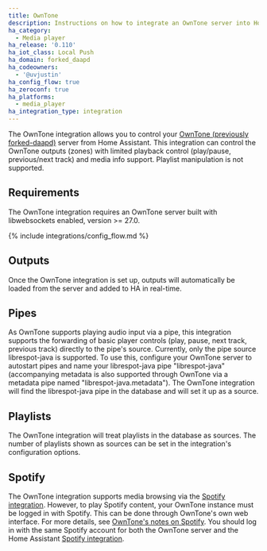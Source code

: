```yaml
---
title: OwnTone
description: Instructions on how to integrate an OwnTone server into Home Assistant.
ha_category:
  - Media player
ha_release: '0.110'
ha_iot_class: Local Push
ha_domain: forked_daapd
ha_codeowners:
  - '@uvjustin'
ha_config_flow: true
ha_zeroconf: true
ha_platforms:
  - media_player
ha_integration_type: integration
---
```


The OwnTone integration allows you to control your [OwnTone (previously forked-daapd)](https://github.com/owntone/owntone-server) server from Home Assistant. This integration can control the OwnTone outputs (zones) with limited playback control (play/pause, previous/next track) and media info support. Playlist manipulation is not supported.

## Requirements

The OwnTone integration requires an OwnTone server built with libwebsockets enabled, version >= 27.0.

{% include integrations/config_flow.md %}

## Outputs

Once the OwnTone integration is set up, outputs will automatically be loaded from the server and added to HA in real-time.

## Pipes

As OwnTone supports playing audio input via a pipe, this integration supports the forwarding of basic player controls (play, pause, next track, previous track) directly to the pipe's source. Currently, only the pipe source librespot-java is supported. To use this, configure your OwnTone server to autostart pipes and name your librespot-java pipe "librespot-java" (accompanying metadata is also supported through OwnTone via a metadata pipe named "librespot-java.metadata"). The OwnTone integration will find the librespot-java pipe in the database and will set it up as a source.

## Playlists

The OwnTone integration will treat playlists in the database as sources. The number of playlists shown as sources can be set in the integration's configuration options.

## Spotify

The OwnTone integration supports media browsing via the [Spotify integration](/integrations/spotify). However, to play Spotify content, your OwnTone instance must be logged in with Spotify. This can be done through OwnTone's own web interface. For more details, see [OwnTone's notes on Spotify](https://owntone.github.io/owntone-server/integrations/spotify/#spotify). You should log in with the same Spotify account for both the OwnTone server and the Home Assistant [Spotify integration](/integrations/spotify).
